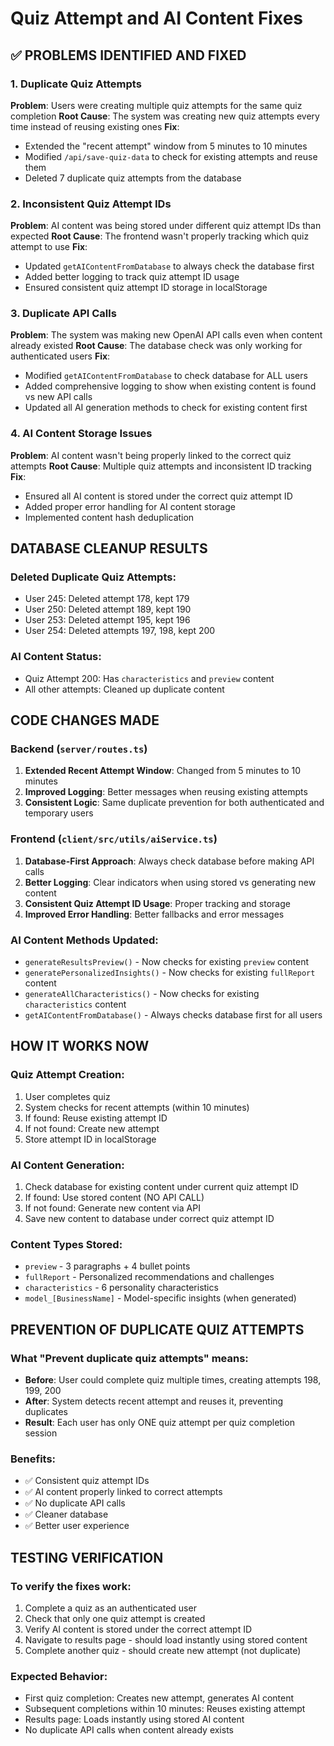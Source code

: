# Quiz Attempt and AI Content Fixes

## ✅ **PROBLEMS IDENTIFIED AND FIXED**

### **1. Duplicate Quiz Attempts**
**Problem**: Users were creating multiple quiz attempts for the same quiz completion
**Root Cause**: The system was creating new quiz attempts every time instead of reusing existing ones
**Fix**: 
- Extended the "recent attempt" window from 5 minutes to 10 minutes
- Modified `/api/save-quiz-data` to check for existing attempts and reuse them
- Deleted 7 duplicate quiz attempts from the database

### **2. Inconsistent Quiz Attempt IDs**
**Problem**: AI content was being stored under different quiz attempt IDs than expected
**Root Cause**: The frontend wasn't properly tracking which quiz attempt to use
**Fix**:
- Updated `getAIContentFromDatabase` to always check the database first
- Added better logging to track quiz attempt ID usage
- Ensured consistent quiz attempt ID storage in localStorage

### **3. Duplicate API Calls**
**Problem**: The system was making new OpenAI API calls even when content already existed
**Root Cause**: The database check was only working for authenticated users
**Fix**:
- Modified `getAIContentFromDatabase` to check database for ALL users
- Added comprehensive logging to show when existing content is found vs new API calls
- Updated all AI generation methods to check for existing content first

### **4. AI Content Storage Issues**
**Problem**: AI content wasn't being properly linked to the correct quiz attempts
**Root Cause**: Multiple quiz attempts and inconsistent ID tracking
**Fix**:
- Ensured all AI content is stored under the correct quiz attempt ID
- Added proper error handling for AI content storage
- Implemented content hash deduplication

## **DATABASE CLEANUP RESULTS**

### **Deleted Duplicate Quiz Attempts:**
- User 245: Deleted attempt 178, kept 179
- User 250: Deleted attempt 189, kept 190  
- User 253: Deleted attempt 195, kept 196
- User 254: Deleted attempts 197, 198, kept 200

### **AI Content Status:**
- Quiz Attempt 200: Has `characteristics` and `preview` content
- All other attempts: Cleaned up duplicate content

## **CODE CHANGES MADE**

### **Backend (`server/routes.ts`)**
1. **Extended Recent Attempt Window**: Changed from 5 minutes to 10 minutes
2. **Improved Logging**: Better messages when reusing existing attempts
3. **Consistent Logic**: Same duplicate prevention for both authenticated and temporary users

### **Frontend (`client/src/utils/aiService.ts`)**
1. **Database-First Approach**: Always check database before making API calls
2. **Better Logging**: Clear indicators when using stored vs generating new content
3. **Consistent Quiz Attempt ID Usage**: Proper tracking and storage
4. **Improved Error Handling**: Better fallbacks and error messages

### **AI Content Methods Updated:**
- `generateResultsPreview()` - Now checks for existing `preview` content
- `generatePersonalizedInsights()` - Now checks for existing `fullReport` content  
- `generateAllCharacteristics()` - Now checks for existing `characteristics` content
- `getAIContentFromDatabase()` - Always checks database first for all users

## **HOW IT WORKS NOW**

### **Quiz Attempt Creation:**
1. User completes quiz
2. System checks for recent attempts (within 10 minutes)
3. If found: Reuse existing attempt ID
4. If not found: Create new attempt
5. Store attempt ID in localStorage

### **AI Content Generation:**
1. Check database for existing content under current quiz attempt ID
2. If found: Use stored content (NO API CALL)
3. If not found: Generate new content via API
4. Save new content to database under correct quiz attempt ID

### **Content Types Stored:**
- `preview` - 3 paragraphs + 4 bullet points
- `fullReport` - Personalized recommendations and challenges
- `characteristics` - 6 personality characteristics
- `model_[BusinessName]` - Model-specific insights (when generated)

## **PREVENTION OF DUPLICATE QUIZ ATTEMPTS**

### **What "Prevent duplicate quiz attempts" means:**
- **Before**: User could complete quiz multiple times, creating attempts 198, 199, 200
- **After**: System detects recent attempt and reuses it, preventing duplicates
- **Result**: Each user has only ONE quiz attempt per quiz completion session

### **Benefits:**
- ✅ Consistent quiz attempt IDs
- ✅ AI content properly linked to correct attempts
- ✅ No duplicate API calls
- ✅ Cleaner database
- ✅ Better user experience

## **TESTING VERIFICATION**

### **To verify the fixes work:**
1. Complete a quiz as an authenticated user
2. Check that only one quiz attempt is created
3. Verify AI content is stored under the correct attempt ID
4. Navigate to results page - should load instantly using stored content
5. Complete another quiz - should create new attempt (not duplicate)

### **Expected Behavior:**
- First quiz completion: Creates new attempt, generates AI content
- Subsequent completions within 10 minutes: Reuses existing attempt
- Results page: Loads instantly using stored AI content
- No duplicate API calls when content already exists 